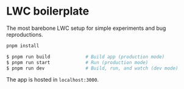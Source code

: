 # LWC boilerplate

The most barebone LWC setup for simple experiments and bug reproductions.

```s
pnpm install
```

```sh
$ pnpm run build             # Build app (production mode)
$ pnpm run start             # Run (production mode)
$ pnpm run dev               # Build, run, and watch (dev mode)
```

The app is hosted in `localhost:3000`.

